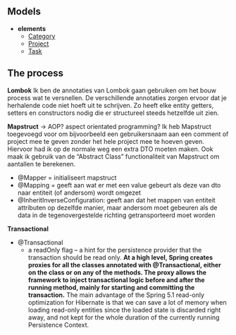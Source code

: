 ## Models

- **elements**
    - [Category](./src/main/java/com/willpowered/eindprojectwpsbe/model/elements/Category.java)
    - [Project](./src/main/java/com/willpowered/eindprojectwpsbe/model/elements/Project.java)
    - [Task](./src/main/java/com/willpowered/eindprojectwpsbe/model/elements/Task.java)

## The process

**Lombok**
Ik ben de annotaties van Lombok gaan gebruiken om het bouw process wat te versnellen. De verschillende annotaties zorgen
ervoor dat je herhalende code niet hoeft uit te schrijven. Zo heeft elke entity getters, setters en constructors nodig
die er structureel steeds hetzelfde uit zien.

**Mapstruct** -> AOP? aspect orientated programming? Ik heb Mapstruct toegevoegd voor om bijvoorbeeld een gebruikersnaam
aan een comment of project mee te geven zonder het hele project mee te hoeven geven. Hiervoor had ik op de normale weg
een extra DTO moeten maken. Ook maak ik gebruik van de “Abstract Class” functionaliteit van Mapstruct om aantallen te
berekenen.

- @Mapper = initialiseert mapstruct
- @Mapping = geeft aan wat er met een value gebeurt als deze van dto naar entiteit (of andersom) wordt omgezet
- @InheritInverseConfiguration: geeft aan dat het mappen van entiteit attributen op dezelfde manier, maar andersom moet
  gebeuren als de data in de tegenovergestelde richting getransporteerd moet worden

**Transactional**

- @Transactional
    - a readOnly flag – a hint for the persistence provider that the transaction should be read only. **At a high level,
      Spring creates proxies for all the classes annotated with @Transactional, either on the class or on any of the
      methods. The proxy allows the framework to inject transactional logic before and after the running method, mainly
      for starting and committing the transaction.** The main advantage of the Spring 5.1 read-only optimization for
      Hibernate is that we can save a lot of memory when loading read-only entities since the loaded state is discarded
      right away, and not kept for the whole duration of the currently running Persistence Context.